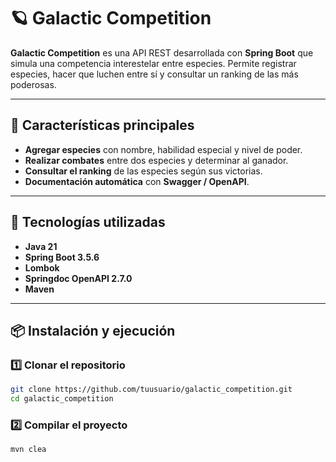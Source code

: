 # 🪐 Galactic Competition

**Galactic Competition** es una API REST desarrollada con **Spring Boot** que simula una competencia interestelar entre especies.
Permite registrar especies, hacer que luchen entre sí y consultar un ranking de las más poderosas.

---

## 🚀 Características principales

* **Agregar especies** con nombre, habilidad especial y nivel de poder.
* **Realizar combates** entre dos especies y determinar al ganador.
* **Consultar el ranking** de las especies según sus victorias.
* **Documentación automática** con **Swagger / OpenAPI**.

---

## 🧩 Tecnologías utilizadas

* **Java 21**
* **Spring Boot 3.5.6**
* **Lombok**
* **Springdoc OpenAPI 2.7.0**
* **Maven**

---

## 📦 Instalación y ejecución

### 1️⃣ Clonar el repositorio

```bash
git clone https://github.com/tuusuario/galactic_competition.git
cd galactic_competition
```

### 2️⃣ Compilar el proyecto

```bash
mvn clea
```
